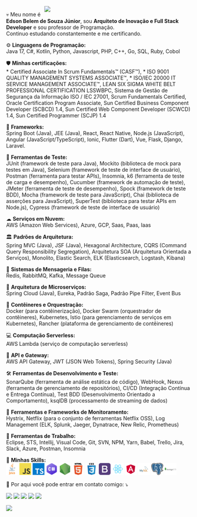<img src="https://raw.githubusercontent.com/MicaelliMedeiros/micaellimedeiros/master/image/computer-illustration.png" min-width="400px" max-width="400px" width="400px" align="right">

<p align="left"> 
  💀 Meu nome é <b>Edson Belem de Souza Júnior</b>, sou <b>Arquiteto de Inovação e Full Stack Developer</b> e sou professor de Programação. <br>
  Continuo estudando constantemente e me certificando.
</p>

<p align="left">
  ⚙ <b>Linguagens de Programação:</b> <br>
  Java 17, C#, Kotlin, Python, Javascript, PHP, C++, Go, SQL, Ruby, Cobol
</p>

<p align="left">
🛡 <b>Minhas certificações:</b><br>
* Certified Associate In Scrum Fundamentals™ (CASF™), 
* ISO 9001 QUALITY MANAGEMENT SYSTEMS ASSOCIATE™, 
* ISO/IEC 20000 IT SERVICE MANAGEMENT ASSOCIATE™, LEAN SIX SIGMA WHITE BELT PROFESSIONAL CERTIFICATION LSSWBPC, Sistema de Gestão de Segurança da Informação ISO / IEC 27001, Scrum Fundamentals Certified, Oracle Certification Program Associate, Sun Certified Business Component Developer (SCBCD) 1.4, Sun Certified Web Component Developer (SCWCD) 1.4, Sun Certified Programmer (SCJP) 1.4
</p>

<p align="left">
🌱 <b>Frameworks:</b><br>
Spring Boot (Java), JEE (Java), React, React Native, Node.js (JavaScript), Angular (JavaScript/TypeScript), Ionic, Flutter (Dart), Vue, Flask, Django, Laravel.
</p>

<p align="left">
🧪 <b>Ferramentas de Teste:</b><br>
JUnit (framework de teste para Java), Mockito (biblioteca de mock para testes em Java), Selenium (framework de teste de interface de usuário), Postman (ferramenta para testar APIs), Insomnia, k6 (ferramenta de teste de carga e desempenho), Cucumber (framework de automação de teste), JMeter (ferramenta de teste de desempenho), Spock (framework de teste BDD), Mocha (framework de teste para JavaScript), Chai (biblioteca de asserções para JavaScript), SuperTest (biblioteca para testar APIs em Node.js), Cypress (framework de teste de interface de usuário)
</p>

<p align="left">
☁ <b>Serviços em Nuvem:</b><br>
AWS (Amazon Web Services), Azure, GCP, Saas, Paas, Iaas
</p>

<p align="left">
🏛 <b>Padrões de Arquitetura:</b><br>
Spring MVC (Java), JSF (Java), Hexagonal Architecture, CQRS (Command Query Responsibility Segregation), Arquitetura SOA (Arquitetura Orientada a Serviços), Monolito, Elastic Search, ELK (Elasticsearch, Logstash, Kibana)
</p>

<p align="left">
💬 <b>Sistemas de Mensageria e Filas:</b><br>
Redis, RabbitMQ, Kafka, Message Queue
</p>

<p align="left">
🔗 <b>Arquitetura de Microserviços:</b><br>
Spring Cloud (Java), Eureka, Padrão Saga, Padrão Pipe Filter, Event Bus
</p>

<p align="left">
🧰 <b>Contêineres e Orquestração:</b><br>
Docker (para contêinerização), Docker Swarm (orquestrador de contêineres), Kubernetes, Istio (para gerenciamento de serviços em Kubernetes), Rancher (plataforma de gerenciamento de contêineres)
</p>

<p align="left">
💻 <b>Computação Serverless:</b><br>
AWS Lambda (serviço de computação serverless)
</p>

<p align="left">
🚪 <b>API e Gateway:</b><br>
AWS API Gateway, JWT (JSON Web Tokens), Spring Security (Java)
</p>

<p align="left">
🛠 <b>Ferramentas de Desenvolvimento e Teste:</b><br>
SonarQube (ferramenta de análise estática de código), WebHook, Nexus (ferramenta de gerenciamento de repositórios), CI/CD (Integração Contínua e Entrega Contínua), Test BDD (Desenvolvimento Orientado a Comportamento), ksqlDB (processamento de streaming de dados)
</p>

<p align="left">
👀 <b>Ferramentas e Frameworks de Monitoramento:</b><br>
Hystrix, Netflix (para o conjunto de ferramentas Netflix OSS), Log Management (ELK, Splunk, Jaeger, Dynatrace, New Relic, Prometheus)
</p>

<p align="left">
  💼 <b>Ferramentas de Trabalho:</b> <br>
  Eclipse, STS, Intellij, Visual Code, Git, SVN, NPM, Yarn, Babel, Trello, Jira, Slack, Azure, Postman, Insomnia
</p>

<p align="left"> 
🚀 <b>Minhas Skills:</b> <br>
<code><img height="32" src="https://raw.githubusercontent.com/github/explore/80688e429a7d4ef2fca1e82350fe8e3517d3494d/topics/java/java.png" alt="Java"/></code>
<code><img height="32" src="https://raw.githubusercontent.com/github/explore/80688e429a7d4ef2fca1e82350fe8e3517d3494d/topics/javascript/javascript.png" alt="Javascript"/></code>
<code><img height="32" src="https://raw.githubusercontent.com/github/explore/80688e429a7d4ef2fca1e82350fe8e3517d3494d/topics/typescript/typescript.png" alt="Typescript"/></code>
<code><img height="32" src="https://raw.githubusercontent.com/github/explore/80688e429a7d4ef2fca1e82350fe8e3517d3494d/topics/csharp/csharp.png" alt="Csharp"/></code>  
<code><img height="32" src="https://raw.githubusercontent.com/github/explore/80688e429a7d4ef2fca1e82350fe8e3517d3494d/topics/nodejs/nodejs.png" alt="Nodejs"/></code>
<code><img height="32" src="https://raw.githubusercontent.com/github/explore/80688e429a7d4ef2fca1e82350fe8e3517d3494d/topics/html/html.png" alt="HTML5"/></code>
<code><img height="32" src="https://raw.githubusercontent.com/github/explore/80688e429a7d4ef2fca1e82350fe8e3517d3494d/topics/css/css.png" alt="CSS"/></code>
<code><img height="32" src="https://raw.githubusercontent.com/github/explore/80688e429a7d4ef2fca1e82350fe8e3517d3494d/topics/bootstrap/bootstrap.png" alt="Bootstrap"/></code>
<code><img height="32" src="https://raw.githubusercontent.com/github/explore/80688e429a7d4ef2fca1e82350fe8e3517d3494d/topics/react/react.png" alt="React"/></code>
<code><img height="32" src="https://raw.githubusercontent.com/github/explore/80688e429a7d4ef2fca1e82350fe8e3517d3494d/topics/angular/angular.png" alt="Angular"/></code>
<code><img height="32" src="https://raw.githubusercontent.com/github/explore/80688e429a7d4ef2fca1e82350fe8e3517d3494d/topics/mysql/mysql.png" alt="MySQL"/></code>
<code><img height="32" src="https://raw.githubusercontent.com/github/explore/80688e429a7d4ef2fca1e82350fe8e3517d3494d/topics/postgresql/postgresql.png" alt="PostegreSQL"/></code>
<code><img height="32" src="https://raw.githubusercontent.com/github/explore/80688e429a7d4ef2fca1e82350fe8e3517d3494d/topics/mongodb/mongodb.png" alt="MongoDB"/></code>
</p>

<p align="left">
  💌 Por aqui você pode entrar em contato comigo: ⤵️
</p>

<p align="left">
  <a href="mailto:edsonbelemsjunior@gmail.com" alt="Gmail">
  <img src="https://img.shields.io/badge/-Gmail-FF0000?style=flat-square&labelColor=FF0000&logo=gmail&logoColor=white&link=LINK-DO-SEU-GMAIL" /></a>

  <a href="https://www.linkedin.com/in/edsonbelemsjunior/" alt="LinkedIn">
  <img src="https://img.shields.io/badge/-Linkedin-0e76a8?style=flat-square&logo=Linkedin&logoColor=white&link=LINK-DO-SEU-LINKEDIN" /></a>

  <a href="https://wa.me/5521981990108" alt="WhatsApp">
  <img src="https://img.shields.io/badge/-WhatsApp-25d366?style=flat-square&labelColor=25d366&logo=whatsapp&logoColor=white&link=API-DO-SEU-WHATSAPP"/></a>

  <a href="https://web.facebook.com/edsonbelemsjunior" alt="Facebook">
  <img src="https://img.shields.io/badge/-Facebook-3b5998?style=flat-square&labelColor=3b5998&logo=facebook&logoColor=white&link=LINK-DO-SEU-FACEBOOK"/></a>

  <a href="https://www.instagram.com/edson.junior/" alt="Instagram">
  <img src="https://img.shields.io/badge/-Instagram-DF0174?style=flat-square&labelColor=DF0174&logo=instagram&logoColor=white&link=LINK-DO-SEU-INSTAGRAM"/></a>
</p>

<img align='left' src="https://github-readme-stats.vercel.app/api?username=devedsonbelem&show_icons=true&title_color=dff9fb&text_color=ffffff&icon_color=badc58&bg_color=30336b&cache_seconds=2300">

